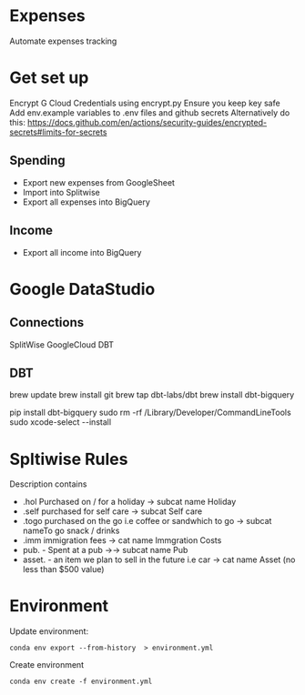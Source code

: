 # Expenses
Automate expenses tracking

# Get set up
Encrypt G Cloud Credentials using encrypt.py
Ensure you keep key safe
Add env.example variables to .env files and github secrets
Alternatively do this: https://docs.github.com/en/actions/security-guides/encrypted-secrets#limits-for-secrets

## Spending
- Export new expenses from GoogleSheet
- Import into Splitwise
- Export all expenses into BigQuery

## Income
- Export all income into BigQuery

# Google DataStudio

## Connections
SplitWise
GoogleCloud
DBT


## DBT
brew update
brew install git
brew tap dbt-labs/dbt
brew install dbt-bigquery

pip install dbt-bigquery
sudo rm -rf /Library/Developer/CommandLineTools
 sudo xcode-select --install

 # Spltiwise  Rules
Description contains
- .hol Purchased on / for a holiday -> subcat name Holiday
- .self purchased for self care -> subcat Self care
- .togo purchased on the go i.e coffee or sandwhich to go ->  subcat nameTo go snack / drinks
- .imm immigration fees -> cat name Immgration Costs
- pub. - Spent at a pub ->-> subcat name Pub
- asset. - an item we plan to sell in the future i.e car -> cat name Asset (no less than $500 value)

# Environment
Update environment:

`conda env export --from-history  > environment.yml`

Create environment

`conda env create -f environment.yml`



